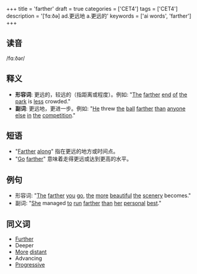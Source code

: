 +++
title = 'farther'
draft = true
categories = ['CET4']
tags = ['CET4']
description = '[ˈfɑːðə] ad.更远地 a.更远的'
keywords = ['ai words', 'farther']
+++

## 读音
/fɑːðər/

## 释义
- **形容词**: 更远的，较远的（指距离或程度）。例如: "[The](/post/the/) [farther](/post/farther/) [end](/post/end/) [of](/post/of/) [the](/post/the/) [park](/post/park/) is [less](/post/less/) crowded."
- **副词**: 更远地，更进一步。例如: "[He](/post/he/) threw [the](/post/the/) [ball](/post/ball/) [farther](/post/farther/) [than](/post/than/) [anyone](/post/anyone/) [else](/post/else/) [in](/post/in/) [the](/post/the/) [competition](/post/competition/)."

## 短语
- "[Farther](/post/farther/) [along](/post/along/)" 指在更远的地方或时间点。
- "[Go](/post/go/) [farther](/post/farther/)" 意味着走得更远或达到更高的水平。

## 例句
- 形容词: "[The](/post/the/) [farther](/post/farther/) [you](/post/you/) [go](/post/go/), [the](/post/the/) [more](/post/more/) [beautiful](/post/beautiful/) [the](/post/the/) [scenery](/post/scenery/) becomes."
- 副词: "[She](/post/she/) managed [to](/post/to/) [run](/post/run/) [farther](/post/farther/) [than](/post/than/) [her](/post/her/) [personal](/post/personal/) [best](/post/best/)."

## 同义词
- [Further](/post/further/)
- Deeper
- [More](/post/more/) [distant](/post/distant/)
- Advancing
- [Progressive](/post/progressive/)
